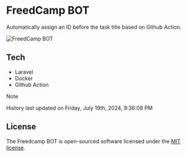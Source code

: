 # FreedCamp BOT

Automatically assign an ID before the task title based on Github Action.

![FreedCamp BOT](https://repository-images.githubusercontent.com/737932867/7d34798b-2680-471c-b089-a78a718d3d6a)

## Tech

- Laravel
- Docker
- Github Action

> [!NOTE]  
> History last updated on Friday, July 19th, 2024, 9:36:08 PM

## License

The Freedcamp BOT is open-sourced software licensed under the [MIT license](https://opensource.org/licenses/MIT).
